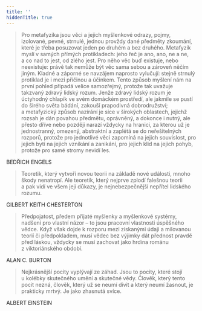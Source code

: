 ```yaml
---
title: ''
hiddenTitle: true
---
```


> Pro metafyzika jsou věci a jejich myšlenkové odrazy, pojmy, izolované, pevné, strnulé, jednou provždy dané předměty zkoumání, které je třeba posuzovat jeden po druhém a bez druhého. Metafyzik myslí v samých přímých protikladech: jeho řeč je ano, ano, ne a ne, a co nad to jest, od zlého jest. Pro něho věc buď existuje, nebo neexistuje: právě tak nemůže být věc sama sebou a zároveň něčím jiným. Kladné a záporné se navzájem naprosto vylučují: stejně strnulý protiklad je i mezi příčinou a účinkem. Tento způsob myšlení nám na první pohled připadá velice samozřejmý, protože tak uvažuje takzvaný zdravý lidský rozum. Jenže zdravý lidský rozum je úctyhodný chlapík ve svém domáckém prostředí, ale jakmile se pustí do širého světa bádání, zakouší prapodivná dobrodružství; a metafyzický způsob nazírání je sice v širokých oblastech, jejichž rozsah je dán povahou předmětu, oprávněný, a dokonce i nutný, ale přesto dříve nebo později narazí vždycky na hranici, za kterou už je jednostranný, omezený, abstraktní a zaplétá se do neřešitelných rozporů, protože pro jednotlivé věci zapomíná na jejich souvislost, pro jejich bytí na jejich vznikání a zanikání, pro jejich klid na jejich pohyb, protože pro samé stromy nevidí les.

BEDŘICH ENGELS

> Teoretik, který vytvoří novou teorii na základě nové události, mnoho škody nenatropí. Ale teoretik, který nejprve zplodí falešnou teorii a pak vidí ve všem její důkazy, je nejnebezpečnější nepřítel lidského rozumu.

GILBERT KEITH CHESTERTON

> Předpojatost, předem přijaté myšlenky a myšlenkové systémy, nadšení pro vlastní názor – to jsou pracovní vlastnosti úspěšného vědce. Když však dojde k rozporu mezi získanými údaji a milovanou teorií či předpokladem, musí vědec bez výjimky dát přednost pravdě před láskou, vždycky se musí zachovat jako hrdina románu z viktoriánského období.

ALAN C. BURTON

> Nejkrásnější pocity vyplývají ze záhad. Jsou to pocity, které stojí u kolébky skutečného umění a skutečné vědy. Člověk, který tento pocit nezná, člověk, který už se neumí divit a který neumí žasnout, je prakticky mrtvý. Je jako zhasnutá svíce.

ALBERT EINSTEIN
